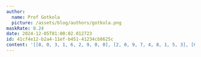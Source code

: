 ```yaml
---
author:
  name: Prof Gotkola
  picture: /assets/blog/authors/gotkola.png
maskRate: 0.24
date: 2024-12-05T01:00:02.012723
id: 41cf4e12-b2a4-11ef-b451-41234cb8625c
content: '[[8, 0, 3, 1, 6, 2, 9, 0, 0], [2, 0, 9, 7, 4, 8, 1, 5, 3], [0, 1, 0, 5, 0, 0, 2, 8, 0], [0, 7, 1, 8, 3, 4, 0, 2, 9], [3, 2, 0, 9, 5, 7, 4, 6, 1], [4, 9, 0, 2, 0, 6, 8, 3, 7], [9, 3, 7, 4, 8, 5, 6, 0, 2], [1, 0, 0, 3, 2, 9, 7, 4, 5], [5, 0, 2, 0, 7, 1, 3, 9, 8]]'
---
```

